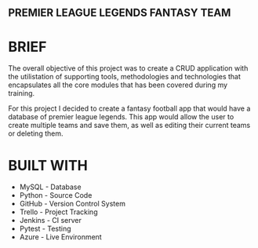 ## PREMIER LEAGUE LEGENDS FANTASY TEAM

# BRIEF

The overall objective of this project was to create a CRUD application with the utilistation of supporting tools, methodologies and technologies that encapsulates all the core modules that has been covered during my training. 

For this project I decided to create a fantasy football app that would have a database of premier league legends. This app would allow the user to create multiple teams and save them, as well as editing their current teams or deleting them.





# BUILT WITH
* MySQL - Database
* Python - Source Code
* GitHub - Version Control System
* Trello - Project Tracking
* Jenkins - CI server
* Pytest - Testing
* Azure - Live Environment
